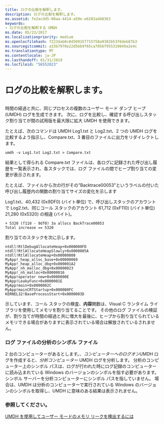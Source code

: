```yaml
---
title: ログの比較を解釈します。
description: ログの比較を解釈します。
ms.assetid: fe2acdd5-00aa-4414-a59e-e6203ad48363
keywords:
- ログの比較を解釈する UMDH
ms.date: 05/23/2017
ms.localizationpriority: medium
ms.openlocfilehash: f223dab0c0d50915f715758a9302b53f6deb87b3
ms.sourcegitcommit: a33b7978e22d5bb9f65ca7056f955319049a2e4c
ms.translationtype: MT
ms.contentlocale: ja-JP
ms.lasthandoff: 01/31/2019
ms.locfileid: "56552023"
---
```

# <a name="interpreting-a-log-comparison"></a>ログの比較を解釈します。


## <span id="ddk_interpreting_a_log_comparison_dtools"></span><span id="DDK_INTERPRETING_A_LOG_COMPARISON_DTOOLS"></span>


時間の経過と共に、同じプロセスの複数のユーザー モード ダンプ ヒープ (UMDH) ログを生成できます。 次に、ログを比較し、確認する呼び出しスタック割り当てが間の試用版を最大限に拡大 UMDH を使用できます。

たとえば、次のコマンドは UMDH Log1.txt と Log2.txt、2 つの UMDH ログを比較するよう指示し、Compare.txt、3 番目のファイルに出力をリダイレクトします。

```console
umdh -v Log1.txt Log2.txt > Compare.txt
```

結果として得られる Compare.txt ファイルは、各ログに記録された呼び出し履歴を一覧表示され、各スタックでは、ログ ファイルの間でヒープ割り当ての変更が表示されます。

たとえば、ファイルから次の行がその"Backtrace00053"というラベルの付いた呼び出し履歴内の関数の割り当てサイズの変化を示します

Log1.txt、40,432 (0x9DF0) (バイト単位) で、呼び出しスタックのアカウントで Log2.txt、同じコール スタックのアカウント 61,712 (0xF110) (バイト単位) 21,280 (0x5320) の相違 (バイト)。

```console
+ 5320 (f110 - 9df0) 3a allocs BackTrace00053 
Total increase == 5320
```

割り当てのスタックを次に示します。

```console
ntdll!RtlDebugAllocateHeap+0x000000FD
ntdll!RtlAllocateHeapSlowly+0x0000005A
ntdll!RtlAllocateHeap+0x00000808
MyApp!_heap_alloc_base+0x00000069
MyApp!_heap_alloc_dbg+0x000001A2
MyApp!_nh_malloc_dbg+0x00000023
MyApp!_nh_malloc+0x00000016
MyApp!operator new+0x0000000E
MyApp!LeakyFunc+0x0000001E
MyApp!main+0x0000002C
MyApp!mainCRTStartup+0x000000FC
KERNEL32!BaseProcessStart+0x0000003D
```

示しています、コール スタックの検査、**内容**関数は、Visual C ランタイム ライブラリを使用してメモリを割り当てることです。 その他のログ ファイルの検証が、割り当てが時間の経過と共に増大を最後に、ヒープから割り当てられているメモリできる場合がありますに表示されている場合は解放されているされません。

### <a name="span-idsymbolfilesforanalyzingalogfilespanspan-idsymbolfilesforanalyzingalogfilespanspan-idsymbolfilesforanalyzingalogfilespansymbol-files-for-analyzing-a-log-file"></a><span id="Symbol_Files_for_Analyzing_a_Log_File"></span><span id="symbol_files_for_analyzing_a_log_file"></span><span id="SYMBOL_FILES_FOR_ANALYZING_A_LOG_FILE"></span>ログ ファイルの分析のシンボル ファイル

2 台のコンピューターがあるとします。、*コンピューターへのログオン*UMDH ログを作成すると、*分析コンピューター* UMDH ログを分析します。 分析のコンピューター上のシンボル パスは、ログが行われた時にログ記録のコンピューターに読み込まれている Windows のバージョンのシンボルを指す必要があります。 シンボル サーバーを分析コンピューターにシンボル パスを指していません。 場合は、UMDH は分析のコンピューターで実行されている Windows のバージョンのシンボルを取得し、UMDH に意味のある結果は表示されません。

### <a name="span-idseealsospanspan-idseealsospansee-also"></a><span id="see_also"></span><span id="SEE_ALSO"></span>参照してください。

[UMDH を使用してユーザー モードのメモリ リークを検出するには](using-umdh-to-find-a-user-mode-memory-leak.md)

 

 





